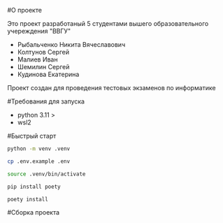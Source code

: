 #О проекте

Это проект разработаный 5 студентами вышего образовательного учереждения "ВВГУ"

- Рыбальченко Никита Вячеславович
- Колтунов Сергей
- Малиев Иван
- Шемилин Сергей
- Кудинова Екатерина

Проект создан для проведения тестовых экзаменов по информатике

#Требования для запуска

- python 3.11 >
- wsl2

#Быстрый старт

```bash
python -m venv .venv
```

```bash
cp .env.example .env
```

```bash
source .venv/bin/activate
```

```bash
pip install poety
```

```bash
poety install
```

#Сборка проекта
